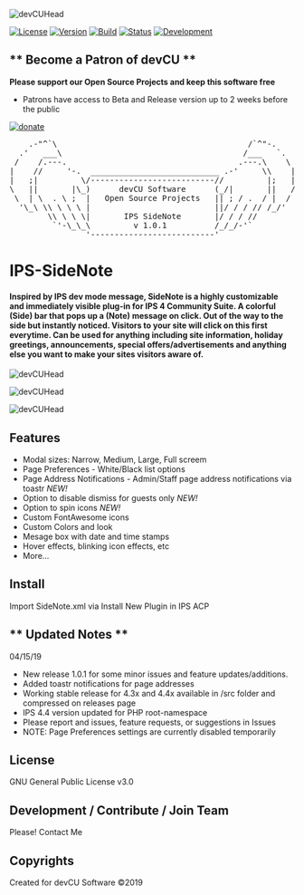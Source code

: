 ![devCUHead](https://www.devcu.net/mediasrc/githubhead_2.gif?V=1.4)

[![License](https://img.shields.io/badge/License-GNUv3-blue.svg)](https://github.com/devCU/IPS-SideNote/blob/master/LICENSE) [![Version](https://img.shields.io/badge/Version-1.0.1-blue.svg)](https://www.devcu.com/forums/devcu-tracker/)
    [![Build](https://img.shields.io/badge/Build-Stable-important.svg)](https://www.devcu.com/forums/devcu-tracker/)
    [![Status](https://img.shields.io/badge/Status-Release-brightgreen.svg)](https://www.devcu.com/forums/devcu-tracker/)
    [![Development](https://img.shields.io/badge/Development-Active-blue.svg)](https://www.devcu.com/forums/devcu-tracker/)


## ** Become a Patron of devCU **
	
**Please support our Open Source Projects and keep this software free**

- Patrons have access to Beta and Release version up to 2 weeks before the public

[![donate](https://www.devcu.net/mediasrc/become_a_patron_button.png)](https://www.patreon.com/devcu/)

    
<pre>
    .-"^`\                                        /`^"-.
  .'   ___\                                      /___   `.
 /    /.---.                                    .---.\    \
|    //     '-.  ___________________________ .-'     \\    |
|   ;|         \/--------------------------//         |;   |
\   ||       |\_)      devCU Software      (_/|       ||   /
 \  | \  . \ ;  |   Open Source Projects   || ; / .  / |  /
  '\_\ \\ \ \ \ |                          ||/ / / // /_/'
        \\ \ \ \|       IPS SideNote       |/ / / //
         `'-\_\_\         v 1.0.1          /_/_/-'`
                '--------------------------'
</pre>

# IPS-SideNote

#### Inspired by IPS dev mode message, SideNote is a highly customizable and immediately visible plug-in for IPS 4 Community Suite. A colorful (Side) bar that pops up a (Note) message on click. Out of the way to the side but instantly noticed. Visitors to your site will click on this first everytime. Can be used for anything including site information, holiday greetings, announcements, special offers/advertisements and anything else you want to make your sites visitors aware of.

![devCUHead](https://www.devcu.net/mediasrc/example1.PNG?V=1.0)

![devCUHead](https://www.devcu.net/mediasrc/sidenote20percent.gif?V=1.0)

![devCUHead](https://www.devcu.net/mediasrc/wxdisco_screen.gif?V=1.0)

## Features

- Modal sizes: Narrow, Medium, Large, Full screem
- Page Preferences - White/Black list options
- Page Address Notifications - Admin/Staff page address notifications via toastr _NEW!_
- Option to disable dismiss for guests only _NEW!_
- Option to spin icons _NEW!_
- Custom FontAwesome icons
- Custom Colors and look
- Mesage box with date and time stamps
- Hover effects, blinking icon effects, etc
- More...

## Install
Import SideNote.xml via Install New Plugin in IPS ACP

## ** Updated Notes **

04/15/19

- New release 1.0.1 for some minor issues and feature updates/additions.
- Added toastr notifications for page addresses
- Working stable release for 4.3x and 4.4x available in /src folder and compressed on releases page
- IPS 4.4 version updated for PHP root-namespace
- Please report and issues, feature requests, or suggestions in Issues
- NOTE: Page Preferences settings are currently disabled temporarily


## License

GNU General Public License v3.0

## Development / Contribute / Join Team

Please! Contact Me

## Copyrights

Created for devCU Software ©2019
